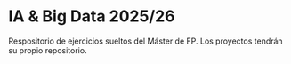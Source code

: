 # IA & Big Data 2025/26

Respositorio de ejercicios sueltos del Máster de FP.
Los proyectos tendrán su propio repositorio.